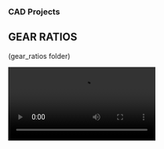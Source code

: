 

### CAD Projects



## GEAR RATIOS

(gear_ratios folder)



![compound gearsystem](gear_ratios/1_16_compound_gear_system.webm)

